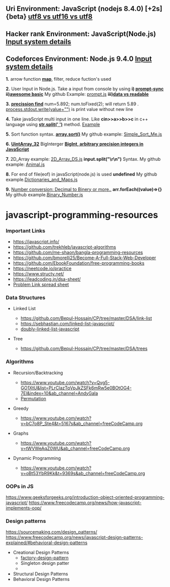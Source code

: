 ## **Uri Environment: JavaScript (nodejs 8.4.0) [+2s] {beta} [utf8 vs utf16 vs utf8](https://javarevisited.blogspot.com/2015/02/difference-between-utf-8-utf-16-and-utf.html)**

## **Hacker rank Environment: JavaScript(Node.js)** **[Input system details](https://stackoverflow.com/questions/43528075/how-to-use-javascript-in-hackerrank-and-hackerearth)**

## **Codeforces Environment: Node.js 9.4.0** **[Input system details](https://codeforces.com/blog/entry/69610)**

**1.** arrow function **[map](https://codeburst.io/learn-understand-javascripts-map-function-ffc059264783)**, filter, reduce fuction's used

**2.** User Input in Node.js. Take a input from console by using **i) [prompt-sync](https://www.codecademy.com/articles/getting-user-input-in-node-js)** **ii)[awesome basic](https://codelikethis.com/lessons/javascript/input-and-output)** My github Example: [prompt.js](<https://github.com/Bepul-Hossain/CP/blob/master/HackerRank/30%20Days%20of%20code%20(javaScript)/prompt.js>) **iii)[data vs readable](https://stackoverflow.com/questions/26174308/what-are-the-differences-between-readable-and-data-event-of-process-stdin-stream)**

**3.** **[precission find](https://www.techonthenet.com/js/number_tofixed.php)**
num=5.892; num.toFixed(2); will return 5.89 . [process.stdout.write(value+"")](<https://github.com/Bepul-Hossain/CP/blob/master/HackerRank/30%20Days%20of%20code%20(javaScript)/Day_7_Arrays_Me.js>) is print value without new line

**4.** Take javaScript multi input in one line. Like **cin>>a>>b>>c** in c++ language using **[str.split(' ')](https://developer.mozilla.org/en-US/docs/Web/JavaScript/Reference/Global_Objects/String/split)** method. [Example](https://github.com/Bepul-Hossain/CP/blob/master/URI/AD-HOC/BEGENNER/1010)

**5.** Sort function syntax. **[array.sort()](https://www.tutorialrepublic.com/faq/how-to-sort-an-array-of-integers-correctly-in-javascript.php)** My github example: [Simple_Sort_Me.js](https://github.com/Bepul-Hossain/CP/blob/master/URI/AD-HOC/BEGENNER/1042)

**6.** **[UintArray_32](https://developer.mozilla.org/en-US/docs/Web/JavaScript/Reference/Global_Objects/Uint32Array#Browser_compatibility)** BigInterger **[BigInt, arbitrary precision integers in JavaScript](https://golb.hplar.ch/2018/09/javascript-bigint.html)**

**7.** 2D_Array example: [2D_Array_DS.js](<https://github.com/Bepul-Hossain/CP/blob/master/Hacker%20Rank%20JavaScript%20(node.js)/The%20HackerRank%20Interview%20Preparation%20Kit/Arrays/_2D_Array_DS.js>) **input.split("\r\n")** Syntax. My github example: [Animal.js](<https://github.com/Bepul-Hossain/CP/blob/master/URI%20JavaScript%20(nodejs%208.4.0)%20%5B%2B2s%5D%20%7Bbeta%7D/BEGENNER/1049/Animal.js>)

**8.** For end of file(eof) in javaScript(node.js) is used **undefined** My github example.[Dictionaries_and_Maps.js](<https://github.com/Bepul-Hossain/CP/blob/master/HackerRank/30%20Days%20of%20code%20(javaScript)/Day_8_Dictionaries_and_Maps.js>)

**9.** [Number conversion: Decimal to Binery or more..](https://stackoverflow.com/questions/9939760/how-do-i-convert-an-integer-to-binary-in-javascript) **arr.forEach((value)=>{}** My github example.[Binary_Number.js](<https://github.com/Bepul-Hossain/CP/blob/master/HackerRank/30%20Days%20of%20code%20(javaScript)/Day_10_Binary_Numbers.js>)

# javascript-programming-resources

### Important Links

- https://javascript.info/
- https://github.com/trekhleb/javascript-algorithms
- https://github.com/me-shaon/bangla-programming-resources
- https://github.com/bmorelli25/Become-A-Full-Stack-Web-Developer
- https://github.com/EbookFoundation/free-programming-books
- https://neetcode.io/practice
- https://www.structy.net/
- https://leadcoding.in/dsa-sheet/
- [Problem Link spread sheet](https://docs.google.com/spreadsheets/d/1-wKcV99KtO91dXdPkwmXGTdtyxAfk1mbPXQg81R9sFE/edit#gid=0)

### Data Structures

- Linked List

  - https://github.com/Bepul-Hossain/CP/tree/master/DSA/link-list
  - https://sebhastian.com/linked-list-javascript/
  - [doubly-linked-list-javascript](https://sebhastian.com/doubly-linked-list-javascript/)

- Tree
  - https://github.com/Bepul-Hossain/CP/tree/master/DSA/trees

### Algorithms

- Recursion/Backtracking

  - https://www.youtube.com/watch?v=Qvg5-GO1XtU&list=PLrClazTqVpJkZSFk6mRw5e0BOtOG4-7El&index=10&ab_channel=AndyGala
  - [Permutation](https://levelup.gitconnected.com-/find-all-permutations-of-a-string-in-javascript-af41bfe072d2)

- Greedy

  - https://www.youtube.com/watch?v=bC7o8P_Ste4&t=5167s&ab_channel=freeCodeCamp.org

- Graphs

  - https://www.youtube.com/watch?v=tWVWeAqZ0WU&ab_channel=freeCodeCamp.org

- Dynamic Programming
  - https://www.youtube.com/watch?v=oBt53YbR9Kk&t=9369s&ab_channel=freeCodeCamp.org

### OOPs in JS

https://www.geeksforgeeks.org/introduction-object-oriented-programming-javascript/
https://www.freecodecamp.org/news/how-javascript-implements-oop/

### Design patterns

https://sourcemaking.com/design_patterns/
https://www.freecodecamp.org/news/javascript-design-patterns-explained/#behavioral-design-patterns

- Creational Design Patterns
  - [factory-design-pattern](https://hasin.me/2014/05/13/factory-design-pattern/)
  - Singleton design patter
  -
- Structural Design Patterns
- Behavioral Design Patterns
